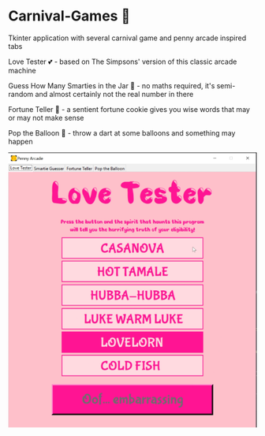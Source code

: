 # Carnival-Games :balloon:
Tkinter application with several carnival game and penny arcade inspired tabs

Love Tester :two_hearts: - based on The Simpsons' version of this classic arcade machine

Guess How Many Smarties in the Jar :candy: - no maths required, it's semi-random and almost certainly not the real number in there

Fortune Teller :crystal_ball: - a sentient fortune cookie gives you wise words that may or may not make sense

Pop the Balloon :dart: - throw a dart at some balloons and something may happen


![2021-07-28%2013-16-52%20(0-00-15-24)](https://github.com/CZboop/Carnival-Games/blob/main/images/2021-07-28%2013-16-52%20(0-00-15-24).png)
